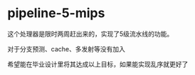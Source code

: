 # pipeline-5-mips
这个处理器是限时两周赶出来的，实现了5级流水线的功能。

对于分支预测、cache、多发射等没有加入

希望能在毕业设计里将其达成以上目标，如果能实现乱序就更好了

